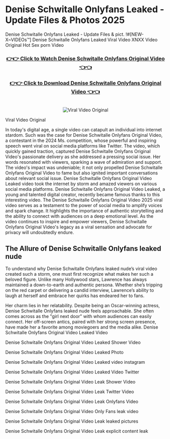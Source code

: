 # Denise Schwitalle Onlyfans Leaked - Update Files & Photos 2025

Denise Schwitalle Onlyfans Leaked - Update Files & pict. !#[NEW-X~VIDEOs™] Denise Schwitalle Onlyfans Leaked Viral Video XNXX Video Original Hot Sex porn Video
<br>
<div align="center">
<h3><a href="https://links2leaks.com?utm_source=deniseschwitalle&utm_medium=gitlong" rel="nofollow">👉👉 Click to Watch Denise Schwitalle Onlyfans Original Video 👈👈</a></h3>
<h3><a href="https://links2leaks.com?utm_source=deniseschwitalle&utm_medium=gitlong" rel="nofollow">👉👉 Click to Download Denise Schwitalle Onlyfans Original Video 👈👈</a></h3>
<br>
<a href="https://links2leaks.com?utm_source=deniseschwitalle&utm_medium=gitlong" rel="nofollow"><img src="https://i.ibb.co/Gkj2r4b/banner.png" alt="Viral Video Original" style="max-width: 100%; display: inline-block;" data-target="animated-image.originalImage"></a>
</div>

Viral Video Original

In today's digital age, a single video can catapult an individual into internet stardom. Such was the case for Denise Schwitalle Onlyfans Original Video, a contestant in the 2024 Ms. competition, whose powerful and inspiring speech went viral on social media platforms like Twitter.
The video, which quickly gained traction, captured Denise Schwitalle Onlyfans Original Video's passionate delivery as she addressed a pressing social issue. Her words resonated with viewers, sparking a wave of admiration and support. The video's impact was undeniable; it not only propelled Denise Schwitalle Onlyfans Original Video to fame but also ignited important conversations about relevant social issue.
Denise Schwitalle Onlyfans Original Video Leaked video took the internet by storm and amazed viewers on various social media platforms. Denise Schwitalle Onlyfans Original Video Leaked, a young and talented digital creator, recently became famous thanks to this interesting video.
The Denise Schwitalle Onlyfans Original Video 2025 viral video serves as a testament to the power of social media to amplify voices and spark change. It highlights the importance of authentic storytelling and the ability to connect with audiences on a deep emotional level. As the video continues to inspire and empower viewers, Denise Schwitalle Onlyfans Original Video's legacy as a viral sensation and advocate for privacy will undoubtedly endure.

<h2>The Allure of Denise Schwitalle Onlyfans leaked nude</h2>


To understand why Denise Schwitalle Onlyfans leaked nude’s viral video created such a storm, one must first recognize what makes her such a beloved figure. Unlike many Hollywood stars, Lawrence has always maintained a down-to-earth and authentic persona. Whether she’s tripping on the red carpet or delivering a candid interview, Lawrence’s ability to laugh at herself and embrace her quirks has endeared her to fans.

Her charm lies in her relatability. Despite being an Oscar-winning actress, Denise Schwitalle Onlyfans leaked nude feels approachable. She often comes across as the "girl next door" with whom audiences can easily connect. Her off-screen antics, paired with her strong screen presence, have made her a favorite among moviegoers and the media alike.
Denise Schwitalle Onlyfans Original Video Leaked Video

Denise Schwitalle Onlyfans Original Video Leaked Shower Video

Denise Schwitalle Onlyfans Original Video Leaked Photo

Denise Schwitalle Onlyfans Original Video Leaked video instagram

Denise Schwitalle Onlyfans Original Video Leaked Video Twitter

Denise Schwitalle Onlyfans Original Video Leak Shower Video

Denise Schwitalle Onlyfans Original Video Leak Twitter Video

Denise Schwitalle Onlyfans Original Video Leak Onlyfans Video

Denise Schwitalle Onlyfans Original Video Only Fans leak video

Denise Schwitalle Onlyfans Original Video Leak leaked pictures

Denise Schwitalle Onlyfans Original Video Leak explicit content leak